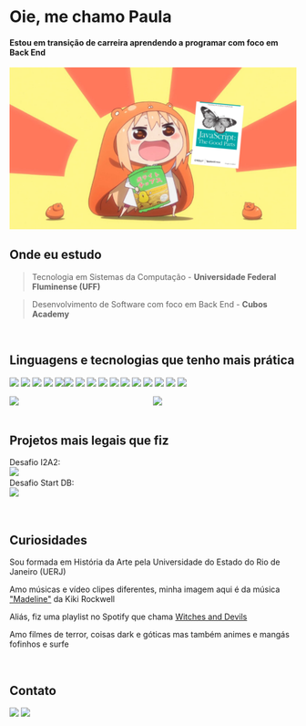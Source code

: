# Oie, me chamo Paula

#### Estou em transição de carreira aprendendo a programar com foco em Back End

<img src="anime girl javascript.png" width="550">

Onde eu estudo
--
> Tecnologia em Sistemas da Computação - **Universidade Federal Fluminense (UFF)**

> Desenvolvimento de Software com foco em Back End - **Cubos Academy**

<br>

Linguagens e tecnologias que tenho mais prática
--
<img src= "https://img.shields.io/badge/Python-FFD43B?style=for-the-badge&logo=python&logoColor=blue"/> <img src= "https://img.shields.io/badge/JavaScript-323330?style=for-the-badge&logo=javascript&logoColor=F7DF1E"/> <img src= "https://img.shields.io/badge/Node%20js-339933?style=for-the-badge&logo=nodedotjs&logoColor=white"/> <img src= "https://img.shields.io/badge/Express%20js-000000?style=for-the-badge&logo=express&logoColor=white"/>  <img src= "https://img.shields.io/badge/NPM-%23CB3837.svg?style=for-the-badge&logo=npm&logoColor=white)"/><img src= "https://img.shields.io/badge/json-5E5C5C?style=for-the-badge&logo=json&logoColor=white"/> <img src= "https://img.shields.io/badge/Insomnia-black?style=for-the-badge&logo=insomnia&logoColor=5849BE"/> <img src= "https://img.shields.io/badge/GIT-E44C30?style=for-the-badge&logo=git&logoColor=white"/> <img src= "https://img.shields.io/badge/windows%20terminal-4D4D4D?style=for-the-badge&logo=windows%20terminal&logoColor=white"/> <img src= "https://img.shields.io/badge/Render-46E3B7?style=for-the-badge&logo=render&logoColor=white"/> <img src= "https://img.shields.io/badge/Vercel-000000?style=for-the-badge&logo=vercel&logoColor=white"/> <img src= "https://img.shields.io/badge/Amazon_AWS-FF9900?style=for-the-badge&logo=amazonaws&logoColor=white"/> <img src= "https://img.shields.io/badge/chatGPT-74aa9c?style=for-the-badge&logo=openai&logoColor=white"/> <img src= "https://img.shields.io/badge/MDN_Web_Docs-black?style=for-the-badge&logo=mdnwebdocs&logoColor=white"/> <img src= "https://img.shields.io/badge/-Stackoverflow-FE7A16?style=for-the-badge&logo=stack-overflow&logoColor=white"/> <img src= "https://img.shields.io/badge/Visual%20Studio-5C2D91.svg?style=for-the-badge&logo=visual-studio&logoColor=white"/>

<div style="display: flex;">
  <div style="flex: 1;">
    <img src="https://github-profile-summary-cards.vercel.app/api/cards/profile-details?username=paularml&theme=github_dark" style="width: 50%;"/>
  </div>
  <div style="flex: 1;">
    <img src="https://github-readme-stats.vercel.app/api/top-langs/?username=paularml&layout=compact&theme=github_dark" style="width: 30%;"/>
  </div>
</div>


<br>

Projetos mais legais que fiz
--
Desafio I2A2: <br>
[<img src= "https://img.shields.io/badge/GitHub-100000?style=for-the-badge&logo=github&logoColor=white"/>](https://github.com/paularml/desafio1-i2a2 "Link para o desafio") <br>
Desafio Start DB: <br>
[<img src= "https://img.shields.io/badge/GitHub-100000?style=for-the-badge&logo=github&logoColor=white"/>](https://github.com/paularml/desafio-paula-leite "Link para o desafio")

<br>

Curiosidades
--
Sou formada em História da Arte pela Universidade do Estado do Rio de Janeiro (UERJ)

Amo músicas e vídeo clipes diferentes, minha imagem aqui é da música ["Madeline"](https://www.youtube.com/watch?v=edKo3y2cFUg "Link para o vídeo clipe") da Kiki Rockwell

Aliás, fiz uma playlist no Spotify que chama [Witches and Devils](https://open.spotify.com/playlist/641TISFKEr2rEeR1oVEu4a?si=55e0cea6718c4e33 "Link para minha playlist") 

Amo filmes de terror, coisas dark e góticas mas também animes e mangás fofinhos e surfe

<br>

Contato
-- 
[<img src= "https://img.shields.io/badge/LinkedIn-0077B5?style=for-the-badge&logo=linkedin&logoColor=white"/>](https://www.linkedin.com/in/paularml/ "Link para meu LinkedIn") [<img src= "https://img.shields.io/badge/Microsoft_Outlook-0078D4?style=for-the-badge&logo=microsoft-outlook&logoColor=white"/>](mailto:paula.rml@hotmail.com "Link para meu e-mail")
